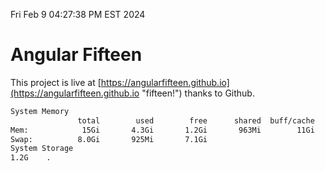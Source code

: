 Fri Feb  9 04:27:38 PM EST 2024

# Angular Fifteen


This project is live at [https://angularfifteen.github.io](https://angularfifteen.github.io "fifteen!") thanks to Github.

```bash
System Memory
               total        used        free      shared  buff/cache   available
Mem:            15Gi       4.3Gi       1.2Gi       963Mi        11Gi        10Gi
Swap:          8.0Gi       925Mi       7.1Gi
System Storage
1.2G	.

